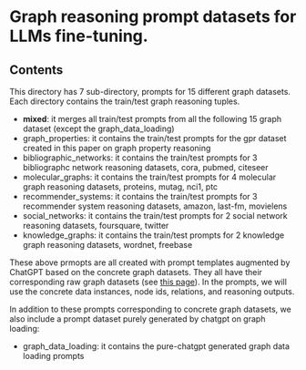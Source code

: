 # Graph reasoning prompt datasets for LLMs fine-tuning. 

## Contents

This directory has 7 sub-directory, prompts for 15 different graph datasets. Each directory contains the train/test graph reasoning tuples.

- **mixed**: it merges all train/test prompts from all the following 15 graph dataset (except the graph_data_loading)
- graph_properties: it contains the train/test prompts for the gpr dataset created in this paper on graph property reasoning
- bibliographic_networks: it contains the train/test prompts for 3 bibliographc network reasoning datasets, cora, pubmed, citeseer
- molecular_graphs: it contains the train/test prompts for 4 molecular graph reasoning datasets, proteins, mutag, nci1, ptc
- recommender_systems: it contains the train/test prompts for 3 recommender system reasoning datasets, amazon, last-fm, movielens
- social_networks: it contains the train/test prompts for 2 social network reasoning datasets, foursquare, twitter
- knowledge_graphs: it contains the train/test prompts for 2 knowledge graph reasoning datasets, wordnet, freebase

These above prmopts are all created with prompt templates augmented by ChatGPT based on the concrete graph datasets. They all have their corresponding raw graph datasets (see [this page](https://github.com/jwzhanggy/Graph_Toolformer/tree/main/Graph_Toolformer_Package#graph-datasets-used-in-graph-toolformer)). In the prompts, we will use the concrete data instances, node ids, relations, and reasoning outputs. 

In addition to these prompts corresponding to concrete graph datasets, we also include a prompt dataset purely generated by chatgpt on graph loading:

- graph_data_loading: it contains the pure-chatgpt generated graph data loading prompts
